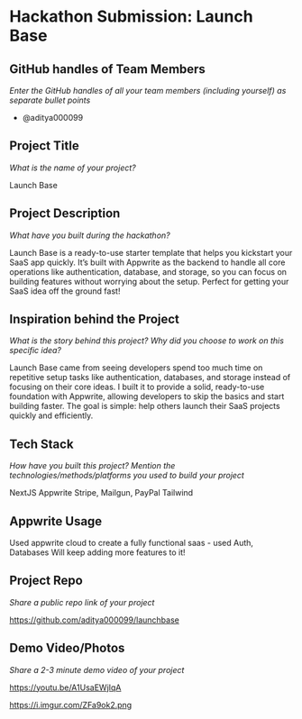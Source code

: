 # Hackathon Submission: Launch Base

## GitHub handles of Team Members  
_Enter the GitHub handles of all your team members (including yourself) as separate bullet points_

- @aditya000099


## Project Title
_What is the name of your project?_

Launch Base


## Project Description    
_What have you built during the hackathon?_

Launch Base is a ready-to-use starter template that helps you kickstart your SaaS app quickly. It’s built with Appwrite as the backend to handle all core operations like authentication, database, and storage, so you can focus on building features without worrying about the setup. Perfect for getting your SaaS idea off the ground fast!

## Inspiration behind the Project  
_What is the story behind this project? Why did you choose to work on this specific idea?_

Launch Base came from seeing developers spend too much time on repetitive setup tasks like authentication, databases, and storage instead of focusing on their core ideas. I built it to provide a solid, ready-to-use foundation with Appwrite, allowing developers to skip the basics and start building faster. The goal is simple: help others launch their SaaS projects quickly and efficiently.

## Tech Stack    
_How have you built this project? Mention the technologies/methods/platforms you used to build your project_

NextJS
Appwrite
Stripe, Mailgun, PayPal
Tailwind

## Appwrite Usage

Used appwrite cloud to create a fully functional saas - used Auth, Databases
Will keep adding more features to it!

## Project Repo  
_Share a public repo link of your project_

https://github.com/aditya000099/launchbase

## Demo Video/Photos  
_Share a 2-3 minute demo video of your project_

https://youtu.be/A1UsaEWjIqA

https://i.imgur.com/ZFa9ok2.png
